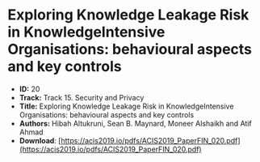 # Exploring Knowledge Leakage Risk in KnowledgeIntensive Organisations: behavioural aspects and key controls

- **ID:** 20
- **Track:** Track 15. Security and Privacy
- **Title:** Exploring Knowledge Leakage Risk in KnowledgeIntensive Organisations: behavioural aspects and key controls
- **Authors:** Hibah Altukruni, Sean B. Maynard, Moneer Alshaikh and Atif Ahmad
- **Download**: [https://acis2019.io/pdfs/ACIS2019_PaperFIN_020.pdf](https://acis2019.io/pdfs/ACIS2019_PaperFIN_020.pdf)